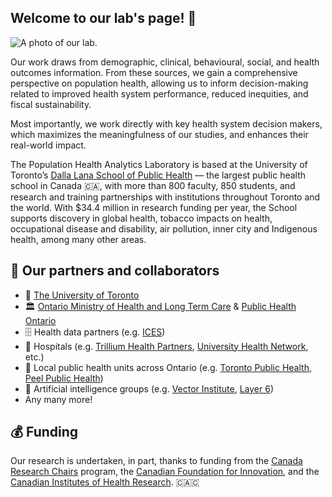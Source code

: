 ## Welcome to our lab's page! 👋

![A photo of our lab.](https://pophealthanalytics.com/wp-content/uploads/2018/09/Team-archway.png)

Our work draws from demographic, clinical, behavioural, social, and health outcomes information. From these sources, we gain a comprehensive perspective 
on population health, allowing us to inform decision-making related to improved health system performance, reduced inequities, and fiscal sustainability.

Most importantly, we work directly with key health system decision makers, which maximizes the meaningfulness of our studies, and enhances their real-world
impact.

The Population Health Analytics Laboratory is based at the University of Toronto’s [Dalla Lana School of Public Health](https://www.dlsph.utoronto.ca/about/) — the largest public health school in Canada 🇨🇦, with more than 800 faculty, 850 students, and research and training partnerships with institutions throughout Toronto and the world. With $34.4 million in research funding per year, the School supports discovery in global health, tobacco impacts on health, occupational disease and disability, air pollution, inner city and Indigenous health, among many other areas.

## 🤝 Our partners and collaborators
 * 🦫 [The University of Toronto](https://www.utoronto.ca/) 
 * 🏛️ [Ontario Ministry of Health and Long Term Care](https://www.ontario.ca/page/ministry-health) & [Public Health Ontario](https://www.publichealthontario.ca/) 
 * 🗄️ Health data partners (e.g. [ICES](https://www.ices.on.ca/))
 * 🏥  Hospitals (e.g. [Trillium Health Partners](https://www.thp.ca/Pages/Home.aspx), [University Health Network](https://www.uhn.ca/), etc.) 
 * 💉 Local public health units across Ontario (e.g. [Toronto Public Health](https://www.toronto.ca/city-government/accountability-operations-customer-service/city-administration/staff-directory-divisions-and-customer-service/toronto-public-health/), [Peel Public Health](https://www.peelregion.ca/health/)) 
 * 🤖 Artificial intelligence groups (e.g. [Vector Institute](https://vectorinstitute.ai/), [Layer 6](https://layer6.ai/)) 
 * Any many more! 

## 💰 Funding
Our research is undertaken, in part, thanks to funding from the [Canada Research Chairs](https://www.chairs-chaires.gc.ca/home-accueil-eng.aspx) program, the [Canadian Foundation for Innovation](https://www.innovation.ca/), and the [Canadian Institutes of Health Research](https://cihr-irsc.gc.ca/e/193.html). 🇨🇦🇨 
